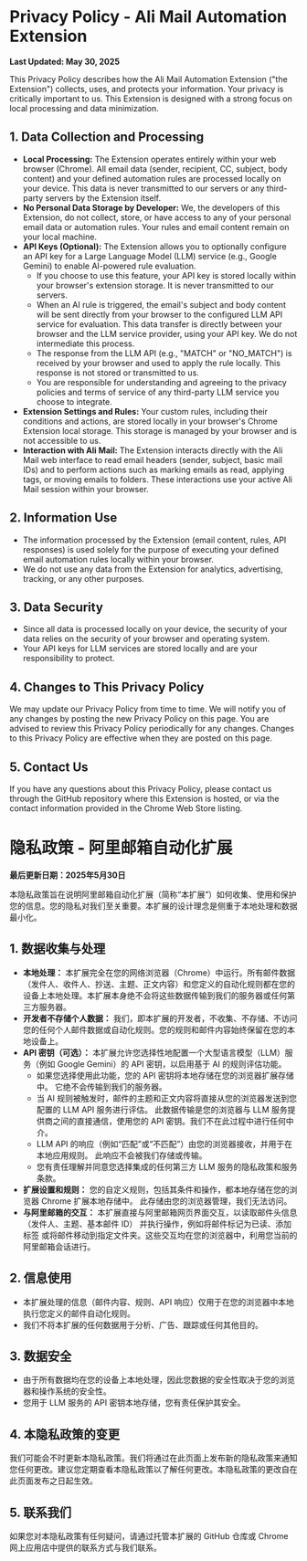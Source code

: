 # **Privacy Policy \- Ali Mail Automation Extension**

**Last Updated: May 30, 2025**

This Privacy Policy describes how the Ali Mail Automation Extension ("the Extension") collects, uses, and protects your information. Your privacy is critically important to us. This Extension is designed with a strong focus on local processing and data minimization.

## **1\. Data Collection and Processing**

* **Local Processing:** The Extension operates entirely within your web browser (Chrome). All email data (sender, recipient, CC, subject, body content) and your defined automation rules are processed locally on your device. This data is never transmitted to our servers or any third-party servers by the Extension itself.  
* **No Personal Data Storage by Developer:** We, the developers of this Extension, do not collect, store, or have access to any of your personal email data or automation rules. Your rules and email content remain on your local machine.  
* **API Keys (Optional):** The Extension allows you to optionally configure an API key for a Large Language Model (LLM) service (e.g., Google Gemini) to enable AI-powered rule evaluation.  
  * If you choose to use this feature, your API key is stored locally within your browser's extension storage. It is never transmitted to our servers.  
  * When an AI rule is triggered, the email's subject and body content will be sent directly from your browser to the configured LLM API service for evaluation. This data transfer is directly between your browser and the LLM service provider, using your API key. We do not intermediate this process.  
  * The response from the LLM API (e.g., "MATCH" or "NO\_MATCH") is received by your browser and used to apply the rule locally. This response is not stored or transmitted to us.  
  * You are responsible for understanding and agreeing to the privacy policies and terms of service of any third-party LLM service you choose to integrate.  
* **Extension Settings and Rules:** Your custom rules, including their conditions and actions, are stored locally in your browser's Chrome Extension local storage. This storage is managed by your browser and is not accessible to us.  
* **Interaction with Ali Mail:** The Extension interacts directly with the Ali Mail web interface to read email headers (sender, subject, basic mail IDs) and to perform actions such as marking emails as read, applying tags, or moving emails to folders. These interactions use your active Ali Mail session within your browser.

## **2\. Information Use**

* The information processed by the Extension (email content, rules, API responses) is used solely for the purpose of executing your defined email automation rules locally within your browser.  
* We do not use any data from the Extension for analytics, advertising, tracking, or any other purposes.

## **3\. Data Security**

* Since all data is processed locally on your device, the security of your data relies on the security of your browser and operating system.  
* Your API keys for LLM services are stored locally and are your responsibility to protect.

## **4\. Changes to This Privacy Policy**

We may update our Privacy Policy from time to time. We will notify you of any changes by posting the new Privacy Policy on this page. You are advised to review this Privacy Policy periodically for any changes. Changes to this Privacy Policy are effective when they are posted on this page.

## **5\. Contact Us**

If you have any questions about this Privacy Policy, please contact us through the GitHub repository where this Extension is hosted, or via the contact information provided in the Chrome Web Store listing.

# **隐私政策 \- 阿里邮箱自动化扩展**

**最后更新日期：2025年5月30日**

本隐私政策旨在说明阿里邮箱自动化扩展（简称“本扩展”）如何收集、使用和保护您的信息。您的隐私对我们至关重要。本扩展的设计理念是侧重于本地处理和数据最小化。

## **1\. 数据收集与处理**

* **本地处理：** 本扩展完全在您的网络浏览器（Chrome）中运行。所有邮件数据（发件人、收件人、抄送、主题、正文内容）和您定义的自动化规则都在您的设备上本地处理。本扩展本身绝不会将这些数据传输到我们的服务器或任何第三方服务器。  
* **开发者不存储个人数据：** 我们，即本扩展的开发者，不收集、不存储、不访问您的任何个人邮件数据或自动化规则。您的规则和邮件内容始终保留在您的本地设备上。  
* **API 密钥（可选）：** 本扩展允许您选择性地配置一个大型语言模型（LLM）服务（例如 Google Gemini）的 API 密钥，以启用基于 AI 的规则评估功能。  
  * 如果您选择使用此功能，您的 API 密钥将本地存储在您的浏览器扩展存储中。 它绝不会传输到我们的服务器。  
  * 当 AI 规则被触发时，邮件的主题和正文内容将直接从您的浏览器发送到您配置的 LLM API 服务进行评估。 此数据传输是您的浏览器与 LLM 服务提供商之间的直接通信，使用您的 API 密钥。我们不在此过程中进行任何中介。  
  * LLM API 的响应（例如“匹配”或“不匹配”）由您的浏览器接收，并用于在本地应用规则。 此响应不会被我们存储或传输。  
  * 您有责任理解并同意您选择集成的任何第三方 LLM 服务的隐私政策和服务条款。  
* **扩展设置和规则：** 您的自定义规则，包括其条件和操作，都本地存储在您的浏览器 Chrome 扩展本地存储中。 此存储由您的浏览器管理，我们无法访问。  
* **与阿里邮箱的交互：** 本扩展直接与阿里邮箱网页界面交互，以读取邮件头信息（发件人、主题、基本邮件 ID） 并执行操作，例如将邮件标记为已读、添加标签 或将邮件移动到指定文件夹。这些交互均在您的浏览器中，利用您当前的阿里邮箱会话进行。

## **2\. 信息使用**

* 本扩展处理的信息（邮件内容、规则、API 响应）仅用于在您的浏览器中本地执行您定义的邮件自动化规则。  
* 我们不将本扩展的任何数据用于分析、广告、跟踪或任何其他目的。

## **3\. 数据安全**

* 由于所有数据均在您的设备上本地处理，因此您数据的安全性取决于您的浏览器和操作系统的安全性。  
* 您用于 LLM 服务的 API 密钥本地存储，您有责任保护其安全。

## **4\. 本隐私政策的变更**

我们可能会不时更新本隐私政策。我们将通过在此页面上发布新的隐私政策来通知您任何更改。建议您定期查看本隐私政策以了解任何更改。本隐私政策的更改自在此页面发布之日起生效。

## **5\. 联系我们**

如果您对本隐私政策有任何疑问，请通过托管本扩展的 GitHub 仓库或 Chrome 网上应用店中提供的联系方式与我们联系。
